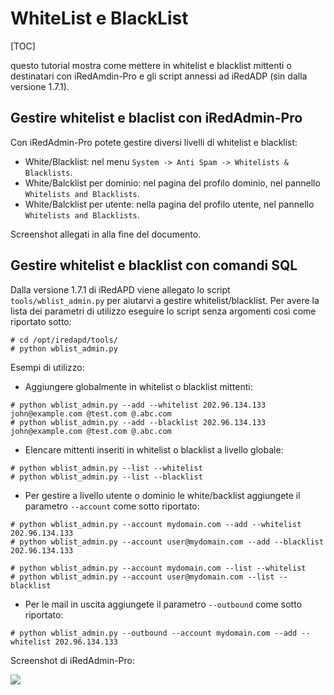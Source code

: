 # WhiteList e BlackList

[TOC]

questo tutorial mostra come mettere in whitelist e blacklist mittenti o destinatari con iRedAmdin-Pro e gli script annessi ad iRedADP (sin dalla versione 1.7.1).

## Gestire whitelist e blaclist con iRedAdmin-Pro

Con iRedAdmin-Pro potete gestire diversi livelli di whitelist e blacklist:

* White/Blacklist: nel menu `System -> Anti Spam -> Whitelists & Blacklists`.
* White/Balcklist per dominio: nel pagina del profilo dominio, nel pannello `Whitelists and Blacklists`.
*  White/Balcklist per utente: nella pagina del profilo utente, nel pannello `Whitelists and Blacklists`.

Screenshot allegati in alla fine del documento.

## Gestire whitelist e blacklist con comandi SQL

Dalla versione 1.7.1 di iRedAPD viene allegato lo script `tools/wblist_admin.py` per aiutarvi a gestire whitelist/blacklist. Per avere la lista dei parametri di utilizzo eseguire lo script senza argomenti così come riportato sotto:

```
# cd /opt/iredapd/tools/
# python wblist_admin.py
```

Esempi di utilizzo:

* Aggiungere globalmente in whitelist o blacklist mittenti:

```
# python wblist_admin.py --add --whitelist 202.96.134.133 john@example.com @test.com @.abc.com
# python wblist_admin.py --add --blacklist 202.96.134.133 john@example.com @test.com @.abc.com
```

* Elencare mittenti inseriti in whitelist o blacklist a livello globale:

```
# python wblist_admin.py --list --whitelist
# python wblist_admin.py --list --blacklist
```

* Per gestire a livello utente o dominio le white/backlist aggiungete il parametro `--account` come sotto riportato:

```
# python wblist_admin.py --account mydomain.com --add --whitelist 202.96.134.133
# python wblist_admin.py --account user@mydomain.com --add --blacklist 202.96.134.133

# python wblist_admin.py --account mydomain.com --list --whitelist
# python wblist_admin.py --account user@mydomain.com --list --blacklist
```

* Per le mail in uscita aggiungete il parametro `--outbound` come sotto riportato:

```
# python wblist_admin.py --outbound --account mydomain.com --add --whitelist 202.96.134.133
```

Screenshot di iRedAdmin-Pro:

![](http://www.iredmail.org/images/iredadmin/system_wblist.png)

